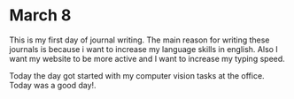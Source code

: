 # March 8

This is my first day of journal writing. The main reason for writing these journals is because i want to increase my language skills in english. Also I want my website to be more active and I want to increase my typing speed.

Today the day got started with my computer vision tasks at the office. Today was a good day!.
